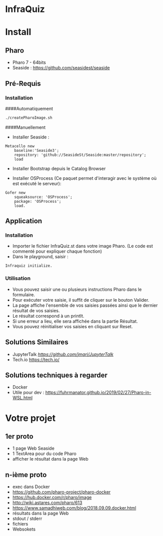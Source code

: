 # InfraQuiz

# Install

## Pharo 

- Pharo 7 - 64bits
- Seaside : https://github.com/seasidest/seaside

## Pré-Requis

### Installation

####Automatiquement

```bash
./createPharoImage.sh
```

####Manuellement

- Installer Seaside :

```Smalltalk
Metacello new
    baseline:'Seaside3';
    repository: 'github://SeasideSt/Seaside:master/repository';
    load
```
- Installer Bootstrap depuis le Catalog Browser

- Installer OSProcess (Ce paquet permet d'interagir avec le système où est exécuté le serveur):

```Smalltalk
Gofer new
	squeaksource: 'OSProcess';
	package: 'OSProcess';
	load.
```

## Application

### Installation

- Importer le fichier InfraQuiz.st dans votre image Pharo. (Le code est commenté pour expliquer chaque fonction)
- Dans le playground, saisir :

```Smalltalk
Infraquiz initialize.
```

### Utilisation

- Vous pouvez saisir une ou plusieurs instructions Pharo dans le formulaire.
- Pour exécuter votre saisie, il suffit de cliquer sur le bouton Valider.
- La page affiche l'ensemble de vos saisies passées ainsi que le dernier résultat de vos saisies.
- Le résultat correspond à un printIt.
- Si une erreur a lieu, elle sera affichée dans la partie Résultat.
- Vous pouvez réinitialiser vos saisies en cliquant sur Reset.

## Solutions Similaires 

- JupyterTalk *https://github.com/jmari/JupyterTalk*
- Tech.io https://tech.io/

## Solutions techniques à regarder 

- Docker
- Utile pour dev : https://fuhrmanator.github.io/2019/02/27/Pharo-in-WSL.html

# Votre projet

## 1er proto

- 1 page Web Seaside
- 1 TextArea pour du code Pharo
- afficher le résultat dans la page Web

## n-ième proto

- exec dans Docker 
- https://github.com/pharo-project/pharo-docker
- https://hub.docker.com/r/pharo/image
- http://wiki.astares.com/pharo/613
- https://www.samadhiweb.com/blog/2018.09.09.docker.html
- résultats dans la page Web
- stdout / stderr
- fichiers
- Websokets


